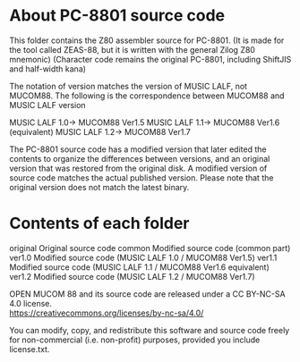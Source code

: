 # About PC-8801 source code

This folder contains the Z80 assembler source for PC-8801.
(It is made for the tool called ZEAS-88, but it is written with the general Zilog Z80 mnemonic)
(Character code remains the original PC-8801, including ShiftJIS and half-width kana)

The notation of version matches the version of MUSIC LALF, not MUCOM88.
The following is the correspondence between MUCOM88 and MUSIC LALF version

MUSIC LALF 1.0-> MUCOM88 Ver1.5
MUSIC LALF 1.1-> MUCOM88 Ver1.6 (equivalent)
MUSIC LALF 1.2-> MUCOM88 Ver1.7

The PC-8801 source code has a modified version that later edited the contents to organize the differences between versions, and an original version that was restored from the original disk.
A modified version of source code matches the actual published version.
Please note that the original version does not match the latest binary.

# Contents of each folder

original Original source code
common Modified source code (common part)
ver1.0 Modified source code (MUSIC LALF 1.0 / MUCOM88 Ver1.5)
ver1.1 Modified source code (MUSIC LALF 1.1 / MUCOM88 Ver1.6 equivalent)
ver1.2 Modified source code (MUSIC LALF 1.2 / MUCOM88 Ver1.7)


OPEN MUCOM 88 and its source code are released under a CC BY-NC-SA 4.0 license.<br>
https://creativecommons.org/licenses/by-nc-sa/4.0/

You can modify, copy, and redistribute this software and source code
freely for non-commercial (i.e. non-profit) purposes, provided you include license.txt.


